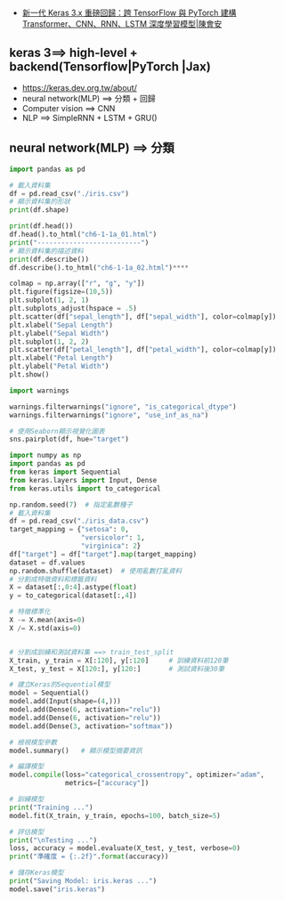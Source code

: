 # 
- [新一代 Keras 3.x 重磅回歸：跨 TensorFlow 與 PyTorch 建構 Transformer、CNN、RNN、LSTM 深度學習模型|陳會安](https://www.tenlong.com.tw/products/9789863127871?list_name=srh)
## keras 3==> high-level + backend(Tensorflow|PyTorch |Jax)
- https://keras.dev.org.tw/about/
- neural network(MLP) ==> 分類 + 回歸
- Computer vision ==> CNN
- NLP ==> SimpleRNN + LSTM + GRU()
## neural network(MLP) ==> 分類
```python
import pandas as pd

# 載入資料集
df = pd.read_csv("./iris.csv")
# 顯示資料集的形狀
print(df.shape)
```
```python
print(df.head())
df.head().to_html("ch6-1-1a_01.html")
print("--------------------------")
# 顯示資料集的描述資料
print(df.describe())
df.describe().to_html("ch6-1-1a_02.html")****
```
```python
colmap = np.array(["r", "g", "y"])
plt.figure(figsize=(10,5))
plt.subplot(1, 2, 1)
plt.subplots_adjust(hspace = .5)
plt.scatter(df["sepal_length"], df["sepal_width"], color=colmap[y])
plt.xlabel("Sepal Length")
plt.ylabel("Sepal Width")
plt.subplot(1, 2, 2)
plt.scatter(df["petal_length"], df["petal_width"], color=colmap[y])
plt.xlabel("Petal Length")
plt.ylabel("Petal Width")
plt.show()

import warnings

warnings.filterwarnings("ignore", "is_categorical_dtype")
warnings.filterwarnings("ignore", "use_inf_as_na")

# 使用Seaborn顯示視覺化圖表
sns.pairplot(df, hue="target")
```
```python
import numpy as np
import pandas as pd
from keras import Sequential
from keras.layers import Input, Dense
from keras.utils import to_categorical

np.random.seed(7)  # 指定亂數種子
# 載入資料集
df = pd.read_csv("./iris_data.csv")
target_mapping = {"setosa": 0,
                  "versicolor": 1,
                  "virginica": 2}
df["target"] = df["target"].map(target_mapping)
dataset = df.values
np.random.shuffle(dataset)  # 使用亂數打亂資料
# 分割成特徵資料和標籤資料
X = dataset[:,0:4].astype(float)
y = to_categorical(dataset[:,4])

# 特徵標準化
X -= X.mean(axis=0)
X /= X.std(axis=0)


# 分割成訓練和測試資料集 ==> train_test_split
X_train, y_train = X[:120], y[:120]     # 訓練資料前120筆
X_test, y_test = X[120:], y[120:]       # 測試資料後30筆

# 建立Keras的Sequential模型
model = Sequential()
model.add(Input(shape=(4,)))
model.add(Dense(6, activation="relu"))
model.add(Dense(6, activation="relu"))
model.add(Dense(3, activation="softmax"))

# 檢視模型參數
model.summary()   # 顯示模型摘要資訊

# 編譯模型
model.compile(loss="categorical_crossentropy", optimizer="adam",
              metrics=["accuracy"])

# 訓練模型
print("Training ...")
model.fit(X_train, y_train, epochs=100, batch_size=5)

# 評估模型
print("\nTesting ...")
loss, accuracy = model.evaluate(X_test, y_test, verbose=0)
print("準確度 = {:.2f}".format(accuracy))

# 儲存Keras模型
print("Saving Model: iris.keras ...")
model.save("iris.keras")

```
